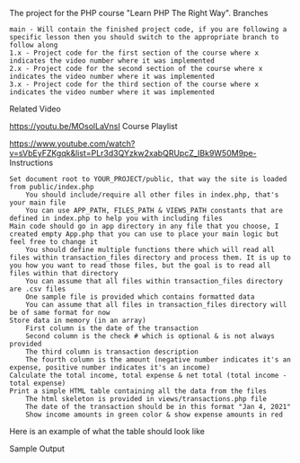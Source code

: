 The project for the PHP course "Learn PHP The Right Way".
Branches

    main - Will contain the finished project code, if you are following a specific lesson then you should switch to the appropriate branch to follow along
    1.x - Project code for the first section of the course where x indicates the video number where it was implemented
    2.x - Project code for the second section of the course where x indicates the video number where it was implemented
    3.x - Project code for the third section of the course where x indicates the video number where it was implemented

Related Video

https://youtu.be/MOsolLaVnsI
Course Playlist

https://www.youtube.com/watch?v=sVbEyFZKgqk&list=PLr3d3QYzkw2xabQRUpcZ_IBk9W50M9pe-
Instructions

    Set document root to YOUR_PROJECT/public, that way the site is loaded from public/index.php
        You should include/require all other files in index.php, that's your main file
        You can use APP_PATH, FILES_PATH & VIEWS_PATH constants that are defined in index.php to help you with including files
    Main code should go in app directory in any file that you choose, I created empty App.php that you can use to place your main logic but feel free to change it
        You should define multiple functions there which will read all files within transaction_files directory and process them. It is up to you how you want to read those files, but the goal is to read all files within that directory
        You can assume that all files within transaction_files directory are .csv files
        One sample file is provided which contains formatted data
        You can assume that all files in transaction_files directory will be of same format for now
    Store data in memory (in an array)
        First column is the date of the transaction
        Second column is the check # which is optional & is not always provided
        The third column is transaction description
        The fourth column is the amount (negative number indicates it's an expense, positive number indicates it's an income)
    Calculate the total income, total expense & net total (total income - total expense)
    Print a simple HTML table containing all the data from the files
        The html skeleton is provided in views/transactions.php file
        The date of the transaction should be in this format "Jan 4, 2021"
        Show income amounts in green color & show expense amounts in red

Here is an example of what the table should look like

Sample Output